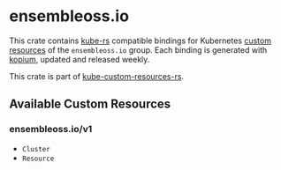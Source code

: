 <!--
SPDX-FileCopyrightText: The kube-custom-resources-rs Authors
SPDX-License-Identifier: 0BSD
 -->

# ensembleoss.io

This crate contains [kube-rs](https://kube.rs/) compatible bindings for Kubernetes [custom resources](https://kubernetes.io/docs/tasks/extend-kubernetes/custom-resources/custom-resource-definitions/) of the `ensembleoss.io` group. Each binding is generated with [kopium](https://github.com/kube-rs/kopium), updated and released weekly.

This crate is part of [kube-custom-resources-rs](https://github.com/metio/kube-custom-resources-rs).

## Available Custom Resources

### ensembleoss.io/v1
- `Cluster`
- `Resource`
